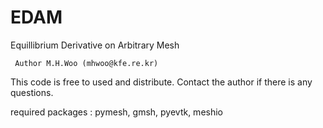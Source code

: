 # EDAM
Equillibrium Derivative on Arbitrary Mesh

     Author M.H.Woo (mhwoo@kfe.re.kr)

This code is free to used and distribute. Contact the author if there is any questions.

required packages :
    pymesh, gmsh, pyevtk, meshio


    
